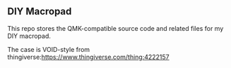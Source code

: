 ## DIY Macropad

This repo stores the QMK-compatible source code and related files for my DIY macropad.

The case is VOID-style from thingiverse:https://www.thingiverse.com/thing:4222157 

